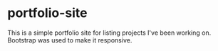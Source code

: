 # portfolio-site
This is a simple portfolio site for listing projects I've been working on. Bootstrap was used to make it responsive.
